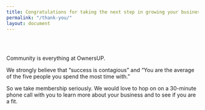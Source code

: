```yaml
---
title: Congratulations for taking the next step in growing your business!
permalink: "/thank-you/"
layout: document
---
```


##### &nbsp;

Community is everything at OwnersUP.&nbsp;

We strongly believe that “success is contagious” and “You are the average of the five people you spend the most time with.”

So we take membership seriously. We would love to hop on on a 30-minute phone call with you to learn more about your business and to see if you are a fit.

<script src="https://bookme.name/js/booklikeaboss.embed.js?i=337&amp;h=y7Ei0nkpW30h4579bAzAloBwYsxdD8DTs7DARFK9RMUpsxREy9ZCLGm1zF6m" async=""></script>